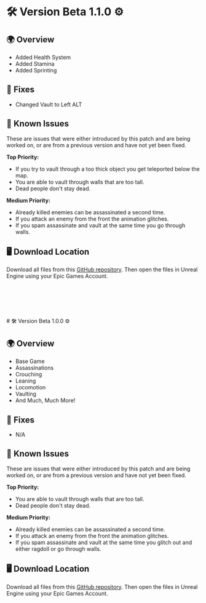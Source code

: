 # 🛠️ Version Beta 1.1.0 ⚙️

## 🌍 Overview
- Added Health System
- Added Stamina
- Added Sprinting

## 🔧 Fixes
- Changed Vault to Left ALT

## 🧠 Known Issues
These are issues that were either introduced by this patch and are being worked on, or are from a previous version and have not yet been fixed.

**Top Priority:**
- If you try to vault through a too thick object you get teleported below the map.
- You are able to vault through walls that are too tall.
- Dead people don't stay dead.

**Medium Priority:**
- Already killed enemies can be assassinated a second time.
- If you attack an enemy from the front the animation glitches.
- If you spam assassinate and vault at the same time you go through walls.

## 🖥️ Download Location
Download all files from this [GitHub repository](#). Then open the files in Unreal Engine using your Epic Games Account.

<br>
<br>
<br>
<br>
<br>
# 🛠️ Version Beta 1.0.0 ⚙️

## 🌍 Overview
- Base Game
- Assassinations
- Crouching
- Leaning
- Locomotion
- Vaulting
- And Much, Much More!

## 🔧 Fixes
- N/A

## 🧠 Known Issues
These are issues that were either introduced by this patch and are being worked on, or are from a previous version and have not yet been fixed.

**Top Priority:**
- You are able to vault through walls that are too tall.
- Dead people don't stay dead.

**Medium Priority:**
- Already killed enemies can be assassinated a second time.
- If you attack an enemy from the front the animation glitches.
- If you spam assassinate and vault at the same time you glitch out and either ragdoll or go through walls.

## 🖥️ Download Location
Download all files from this [GitHub repository](#). Then open the files in Unreal Engine using your Epic Games Account.
